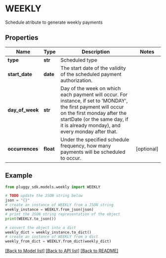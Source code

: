 # WEEKLY

Schedule atribute to generate weekly payments

## Properties

Name | Type | Description | Notes
------------ | ------------- | ------------- | -------------
**type** | **str** | Scheduled type | 
**start_date** | **date** | The start date of the validity of the scheduled payment authorization. | 
**day_of_week** | **str** | Day of the week on which each payment will occur. For instance, if set to &#39;MONDAY&#39;, the first payment will occur on the first monday after the startDate (or the same day, if it is already monday), and every monday after that. | 
**occurrences** | **float** | Under the specified schedule frequency, how many payments will be scheduled to occur. | [optional] 

## Example

```python
from pluggy_sdk.models.weekly import WEEKLY

# TODO update the JSON string below
json = "{}"
# create an instance of WEEKLY from a JSON string
weekly_instance = WEEKLY.from_json(json)
# print the JSON string representation of the object
print(WEEKLY.to_json())

# convert the object into a dict
weekly_dict = weekly_instance.to_dict()
# create an instance of WEEKLY from a dict
weekly_from_dict = WEEKLY.from_dict(weekly_dict)
```
[[Back to Model list]](../README.md#documentation-for-models) [[Back to API list]](../README.md#documentation-for-api-endpoints) [[Back to README]](../README.md)


